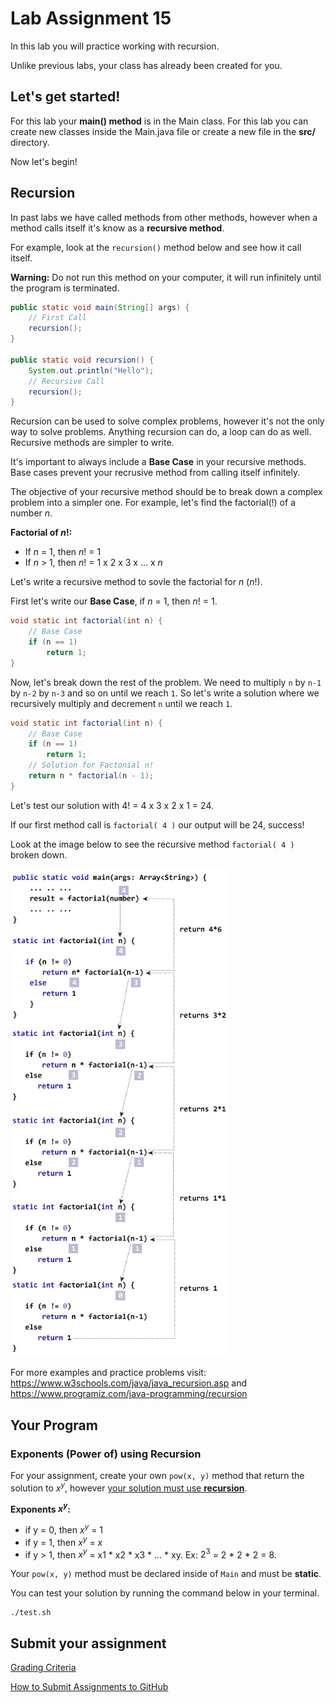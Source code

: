 # Lab Assignment 15

In this lab you will practice working with recursion.

Unlike previous labs, your class has already been created for you. 

## Let's get started!

For this lab your **main() method** is in the Main class. For this lab you can create new classes inside the Main.java file or create a new file in the **src/** directory.

Now let's begin!

## Recursion

In past labs we have called methods from other methods, however when a method calls itself it's know as a **recursive method**.

For example, look at the `recursion()` method below and see how it call itself.

**Warning:** Do not run this method on your computer, it will run infinitely until the program is terminated.

```java
public static void main(String[] args) {
	// First Call
	recursion();
}

public static void recursion() {
	System.out.println("Hello");
	// Recursive Call
	recursion();
}
```

Recursion can be used to solve complex problems, however it's not the only way to solve problems. Anything recursion can do, a loop can do as well. Recursive methods are simpler to write.

It's important to always include a **Base Case** in your recursive methods. Base cases prevent your recrusive method from calling itself infinitely.

The objective of your recursive method should be to break down a complex problem into a simpler one. For example, let's find the factorial(!) of a number *n*.

**Factorial of *n*!:**

* If *n* = 1, then *n*! = 1
* If *n* > 1, then *n*! = 1 x 2 x 3 x ... x *n*

Let's write a recursive method to sovle the factorial for *n* (*n*!).

First let's write our **Base Case**, if *n* = 1, then *n*! = 1.

```java
void static int factorial(int n) {
	// Base Case
	if (n == 1)
		return 1;
}
```

Now, let's break down the rest of the problem. We need to multiply `n` by `n-1` by `n-2` by `n-3` and so on until we reach `1`. So let's write a solution where we recursively multiply and decrement `n` until we reach `1`.

```java
void static int factorial(int n) {
	// Base Case
	if (n == 1)
		return 1;
	// Solution for Factonial n!
	return n * factorial(n - 1);
}
```

Let's test our solution with 4! = 4 x 3 x 2 x 1 = 24.

If our first method call is `factorial( 4 )` our output will be 24, success!

Look at the image below to see the recursive method `factorial( 4 )` broken down.

<img src="img/recursion.jpg" width="350px">

For more examples and practice problems visit: https://www.w3schools.com/java/java_recursion.asp and https://www.programiz.com/java-programming/recursion

## Your Program

### Exponents (Power of) using Recursion

For your assignment, create your own `pow(x, y)` method that return the solution to $x^y$, however <ins>your solution must use **recursion**</ins>.

**Exponents $x^y$:**
* if y = 0, then $x^y$ = 1
* if y = 1, then $x^y$ = *x*
* if y > 1, then $x^y$ = x1 * x2 * x3 * ... * xy. Ex: $2^3$ = 2 * 2 * 2 = 8.

Your `pow(x, y)` method must be declared inside of `Main` and must be **static**.

You can test your solution by running the command below in your terminal.

```
./test.sh
```

## Submit your assignment

[Grading Criteria](https://joselitoguardado.dev/3326/labs/Lab_15.pdf)

[How to Submit Assignments to GitHub](https://joselitoguardado.dev/3326/How_to_Submit_Assignments_to_GitHub.pdf)
